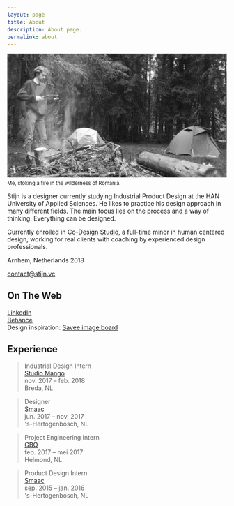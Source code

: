 ```yaml
---
layout: page
title: About
description: About page.
permalink: about
---
```


![foto of stijn](/img/profile.jpg) <small>Me, stoking a fire in the wilderness of Romania.</small>

Stijn is a designer currently studying Industrial Product Design at the HAN University of Applied Sciences. He likes to practice
his design approach in many different fields. The main focus lies on
the process and a way of thinking. Everything can be designed.

Currently enrolled in [Co-Design Studio](http://codesignstudio.strikingly.com/), a
full-time minor in human centered design, working for real clients with
coaching by experienced design professionals.

Arnhem, Netherlands 2018

[contact@stijn.vc](mailto:contact@stijn.vc)

## On The Web

[LinkedIn](https://www.linkedin.com/in/stijnvancuijk/)<br>
[Behance](https://www.behance.net/stijnvc)<br>
Design inspiration: [Savee image board](https://savee.it/you/)

## Experience

>Industrial Design Intern<br>
>[Studio Mango](https://studiomango.nl/)<br>
>nov. 2017 – feb. 2018<br>
>Breda, NL

>Designer<br>
>[Smaac](https://smaac.nl/)<br>
>jun. 2017 – nov. 2017<br>
>'s-Hertogenbosch, NL

>Project Engineering Intern<br>
>[GBO](https://gbo.eu/)<br>
>feb. 2017 – mei 2017<br>
>Helmond, NL

>Product Design Intern<br>
>[Smaac](https://smaac.nl/)<br>
>sep. 2015 – jan. 2016<br>
>'s-Hertogenbosch, NL

<style>
a.about {
  position: relative;
  text-shadow: -1px -1px 0 #fff, 1px -1px 0 #fff, -1px 1px 0 #fff, 1px 1px 0 #fff;
  background: -webkit-linear-gradient(rgba(0,0,0,1), rgba(0,0,0,1));
  background: -moz-linear-gradient(rgba(0,0,0,1), rgba(0,0,0,1));
  background: -o-linear-gradient(rgba(0,0,0,1), rgba(0,0,0,1));
  background: -ms-linear-gradient(rgba(0,0,0,1), rgba(0,0,0,1));
  background: linear-gradient(rgba(0,0,0,1), rgba(0,0,0,1));
  -webkit-background-size: 1px 1px;
  -moz-background-size: 1px 1px;
  background-size: 1px 1px;
  background-repeat: repeat-x;
  background-size: 1px 1px;
  background-position: 0 84%;
}
</style>
